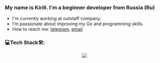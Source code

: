 ### My name is Kirill. I'm a beginner developer from Russia (Ru)
- I'm currently working at outstaff company.
- I’m passionate about improving my Go and programming skills.
- How to reach me: [telegram](t.me/KentoNion), [email](mrKentoNion@gmail.com)
  
### 💻Tech Stack🛠:

<p align="center">
  <img src="https://skillicons.dev/icons?i=golang,ubuntu,windows,postgres,sqlite,docker,postman,obsidian," />
</p>
